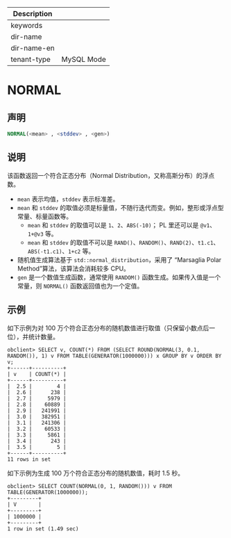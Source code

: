 | Description   |                 |
|---------------|-----------------|
| keywords      |                 |
| dir-name      |                 |
| dir-name-en   |                 |
| tenant-type   | MySQL Mode      |

# NORMAL

## 声明

```sql
NORMAL(<mean> , <stddev> , <gen>)
```

## 说明

该函数返回一个符合正态分布（Normal Distribution，又称高斯分布）的浮点数。

* `mean` 表示均值，`stddev` 表示标准差。
* `mean` 和 `stddev` 的取值必须是标量值，不随行迭代而变。例如，整形或浮点型常量、标量函数等。
  * `mean` 和 `stddev` 的取值可以是 `1`、`2`、`ABS(-10)`； PL 里还可以是 `@v1`、`1+@v3` 等。
  * `mean` 和 `stddev` 的取值不可以是 `RAND()`、`RANDOM()`、`RAND(2)`、`t1.c1`、`ABS(-t1.c1)`、`1+c2` 等。
* 随机值生成算法基于 `std::normal_distribution`，采用了 “Marsaglia Polar Method”算法，该算法会消耗较多 CPU。
* `gen` 是一个数值生成函数，通常使用 `RANDOM()` 函数生成。如果传入值是一个常量，则 `NORMAL()` 函数返回值也为一个定值。

## 示例

如下示例为对 100 万个符合正态分布的随机数值进行取值（只保留小数点后一位），并统计数量。

```shell
obclient> SELECT v, COUNT(*) FROM (SELECT ROUND(NORMAL(3, 0.1, RANDOM()), 1) v FROM TABLE(GENERATOR(1000000))) x GROUP BY v ORDER BY v;
+------+----------+
| v    | COUNT(*) |
+------+----------+
|  2.5 |        4 |
|  2.6 |      238 |
|  2.7 |     5979 |
|  2.8 |    60889 |
|  2.9 |   241991 |
|  3.0 |   382951 |
|  3.1 |   241306 |
|  3.2 |    60533 |
|  3.3 |     5861 |
|  3.4 |      243 |
|  3.5 |        5 |
+------+----------+
11 rows in set
```

如下示例为生成 100 万个符合正态分布的随机数值，耗时 1.5 秒。

```shell
obclient> SELECT COUNT(NORMAL(0, 1, RANDOM())) v FROM TABLE(GENERATOR(1000000));
+---------+
| V       |
+---------+
| 1000000 |
+---------+
1 row in set (1.49 sec)
```
